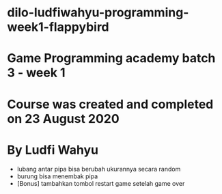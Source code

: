 # dilo-ludfiwahyu-programming-week1-flappybird
# Game Programming academy batch 3 - week 1
# Course was created and completed on 23 August 2020
# By Ludfi Wahyu

- lubang antar pipa bisa berubah ukurannya secara random
- burung bisa menembak pipa
- [Bonus] tambahkan tombol restart game setelah game over
